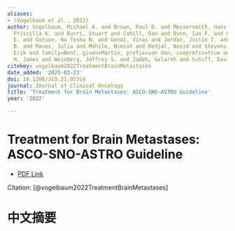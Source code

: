 ```yaml
---
aliases:
- (Vogelbaum et al., 2022)
author: Vogelbaum, Michael A. and Brown, Paul D. and Messersmith, Hans and Brastianos,
  Priscilla K. and Burri, Stuart and Cahill, Dan and Dunn, Ian F. and Gaspar, Laurie
  E. and Gatson, Na Tosha N. and Gondi, Vinai and Jordan, Justin T. and Lassman, Andrew
  B. and Maues, Julia and Mohile, Nimish and Redjal, Navid and Stevens, Glen and Sulman,
  Erik and family=Bent, given=Martin, prefix=van den, useprefix=true and Wallace,
  H. James and Weinberg, Jeffrey S. and Zadeh, Gelareh and Schiff, David
citekey: vogelbaum2022TreatmentBrainMetastases
date_added: '2025-03-23'
doi: 10.1200/JCO.21.02314
journal: Journal of Clinical Oncology
title: 'Treatment for Brain Metastases: ASCO-SNO-ASTRO Guideline'
year: '2022'

---
```

# Treatment for Brain Metastases: ASCO-SNO-ASTRO Guideline
- [PDF Link](zotero://open-pdf/library/items/862IF4K4)

Citation: [@vogelbaum2022TreatmentBrainMetastases]

# 中文摘要
